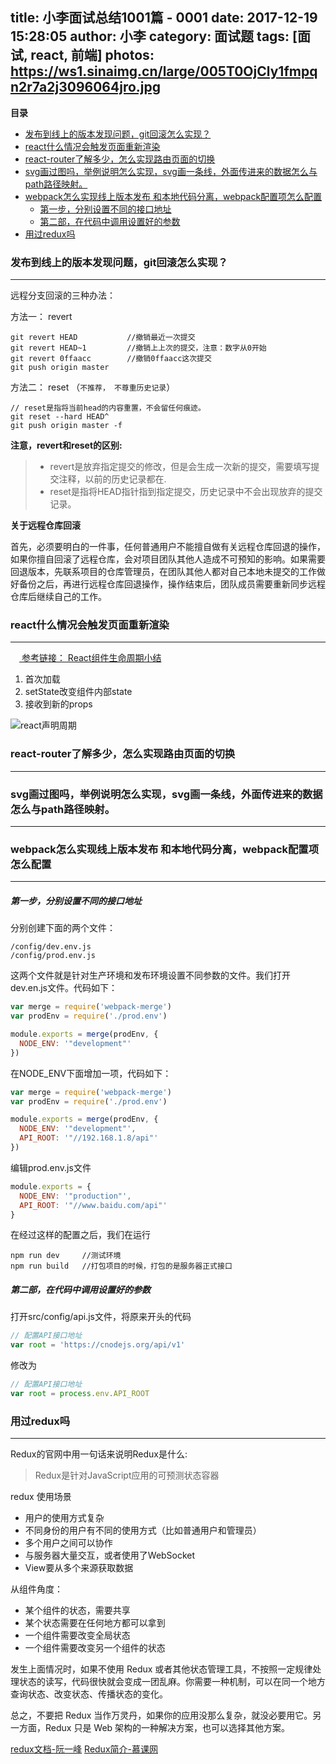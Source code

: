 title: 小李面试总结1001篇 - 0001
date: 2017-12-19 15:28:05
author: 小李
category: 面试题
tags: [面试, react, 前端]
photos: https://ws1.sinaimg.cn/large/005T0OjCly1fmpqn2r7a2j3096064jro.jpg
---

<!-- START doctoc generated TOC please keep comment here to allow auto update -->
<!-- DON'T EDIT THIS SECTION, INSTEAD RE-RUN doctoc TO UPDATE -->
**目录**

- [发布到线上的版本发现问题，git回滚怎么实现？](#%E5%8F%91%E5%B8%83%E5%88%B0%E7%BA%BF%E4%B8%8A%E7%9A%84%E7%89%88%E6%9C%AC%E5%8F%91%E7%8E%B0%E9%97%AE%E9%A2%98git%E5%9B%9E%E6%BB%9A%E6%80%8E%E4%B9%88%E5%AE%9E%E7%8E%B0)
- [react什么情况会触发页面重新渲染](#react%E4%BB%80%E4%B9%88%E6%83%85%E5%86%B5%E4%BC%9A%E8%A7%A6%E5%8F%91%E9%A1%B5%E9%9D%A2%E9%87%8D%E6%96%B0%E6%B8%B2%E6%9F%93)
- [react-router了解多少，怎么实现路由页面的切换](#react-router%E4%BA%86%E8%A7%A3%E5%A4%9A%E5%B0%91%E6%80%8E%E4%B9%88%E5%AE%9E%E7%8E%B0%E8%B7%AF%E7%94%B1%E9%A1%B5%E9%9D%A2%E7%9A%84%E5%88%87%E6%8D%A2)
- [svg画过图吗，举例说明怎么实现，svg画一条线，外面传进来的数据怎么与path路径映射。](#svg%E7%94%BB%E8%BF%87%E5%9B%BE%E5%90%97%E4%B8%BE%E4%BE%8B%E8%AF%B4%E6%98%8E%E6%80%8E%E4%B9%88%E5%AE%9E%E7%8E%B0svg%E7%94%BB%E4%B8%80%E6%9D%A1%E7%BA%BF%E5%A4%96%E9%9D%A2%E4%BC%A0%E8%BF%9B%E6%9D%A5%E7%9A%84%E6%95%B0%E6%8D%AE%E6%80%8E%E4%B9%88%E4%B8%8Epath%E8%B7%AF%E5%BE%84%E6%98%A0%E5%B0%84)
- [webpack怎么实现线上版本发布 和本地代码分离，webpack配置项怎么配置](#webpack%E6%80%8E%E4%B9%88%E5%AE%9E%E7%8E%B0%E7%BA%BF%E4%B8%8A%E7%89%88%E6%9C%AC%E5%8F%91%E5%B8%83-%E5%92%8C%E6%9C%AC%E5%9C%B0%E4%BB%A3%E7%A0%81%E5%88%86%E7%A6%BBwebpack%E9%85%8D%E7%BD%AE%E9%A1%B9%E6%80%8E%E4%B9%88%E9%85%8D%E7%BD%AE)
    - [第一步，分别设置不同的接口地址](#%E7%AC%AC%E4%B8%80%E6%AD%A5%E5%88%86%E5%88%AB%E8%AE%BE%E7%BD%AE%E4%B8%8D%E5%90%8C%E7%9A%84%E6%8E%A5%E5%8F%A3%E5%9C%B0%E5%9D%80)
    - [第二部，在代码中调用设置好的参数](#%E7%AC%AC%E4%BA%8C%E9%83%A8%E5%9C%A8%E4%BB%A3%E7%A0%81%E4%B8%AD%E8%B0%83%E7%94%A8%E8%AE%BE%E7%BD%AE%E5%A5%BD%E7%9A%84%E5%8F%82%E6%95%B0)
- [用过redux吗](#%E7%94%A8%E8%BF%87redux%E5%90%97)

<!-- END doctoc generated TOC please keep comment here to allow auto update -->


###  发布到线上的版本发现问题，git回滚怎么实现？

----

远程分支回滚的三种办法：

方法一： revert
```shell
git revert HEAD           //撤销最近一次提交
git revert HEAD~1         //撤销上上次的提交，注意：数字从0开始
git revert 0ffaacc        //撤销0ffaacc这次提交
git push origin master
```

方法二： reset   （`不推荐， 不尊重历史记录`）
```shell
// reset是指将当前head的内容重置，不会留任何痕迹。
git reset --hard HEAD^
git push origin master -f
```

**注意，revert和reset的区别:**

> * revert是放弃指定提交的修改，但是会生成一次新的提交，需要填写提交注释，以前的历史记录都在.
> * reset是指将HEAD指针指到指定提交，历史记录中不会出现放弃的提交记录。

**关于远程仓库回滚**

首先，必须要明白的一件事，任何普通用户不能擅自做有关远程仓库回退的操作，如果你擅自回滚了远程仓库，会对项目团队其他人造成不可预知的影响。如果需要回退版本，先联系项目的仓库管理员，在团队其他人都对自己本地未提交的工作做好备份之后，再进行远程仓库回退操作，操作结束后，团队成员需要重新同步远程仓库后继续自己的工作。



###  react什么情况会触发页面重新渲染
----
&emsp;[ 参考链接： React组件生命周期小结 ](4)
1. 首次加载
2. setState改变组件内部state
3. 接收到新的props

![react声明周期][1]
###  react-router了解多少，怎么实现路由页面的切换
----
###  svg画过图吗，举例说明怎么实现，svg画一条线，外面传进来的数据怎么与path路径映射。
----
###  webpack怎么实现线上版本发布 和本地代码分离，webpack配置项怎么配置
----

##### 第一步，分别设置不同的接口地址

分别创建下面的两个文件：
```shell
/config/dev.env.js
/config/prod.env.js
```

这两个文件就是针对生产环境和发布环境设置不同参数的文件。我们打开dev.en.js文件。代码如下：

```javascript
var merge = require('webpack-merge')
var prodEnv = require('./prod.env')

module.exports = merge(prodEnv, {
  NODE_ENV: '"development"'
})
```
在NODE_ENV下面增加一项，代码如下：

```javascript
var merge = require('webpack-merge')
var prodEnv = require('./prod.env')

module.exports = merge(prodEnv, {
  NODE_ENV: '"development"',
  API_ROOT: '"//192.168.1.8/api"'
})
```

编辑prod.env.js文件

```javascript
module.exports = {
  NODE_ENV: '"production"',
  API_ROOT: '"//www.baidu.com/api"'
}
```

在经过这样的配置之后，我们在运行

```shell
npm run dev     //测试环境
npm run build   //打包项目的时候，打包的是服务器正式接口
```
##### 第二部，在代码中调用设置好的参数

打开src/config/api.js文件，将原来开头的代码

```javascript
// 配置API接口地址
var root = 'https://cnodejs.org/api/v1'
```
修改为
```javascript
// 配置API接口地址
var root = process.env.API_ROOT
```

###  用过redux吗
----

Redux的官网中用一句话来说明Redux是什么:

> Redux是针对JavaScript应用的可预测状态容器

redux 使用场景

* 用户的使用方式复杂
* 不同身份的用户有不同的使用方式（比如普通用户和管理员）
* 多个用户之间可以协作
* 与服务器大量交互，或者使用了WebSocket
* View要从多个来源获取数据

从组件角度：

* 某个组件的状态，需要共享
* 某个状态需要在任何地方都可以拿到
* 一个组件需要改变全局状态
* 一个组件需要改变另一个组件的状态

发生上面情况时，如果不使用 Redux 或者其他状态管理工具，不按照一定规律处理状态的读写，代码很快就会变成一团乱麻。你需要一种机制，可以在同一个地方查询状态、改变状态、传播状态的变化。

总之，不要把 Redux 当作万灵丹，如果你的应用没那么复杂，就没必要用它。另一方面，Redux 只是 Web 架构的一种解决方案，也可以选择其他方案。

[redux文档-阮一峰][2]
[Redux简介-慕课网][3]

[1]: https://ws1.sinaimg.cn/large/005T0OjCly1fmn7ygn3ywj30mf0n6tah.jpg

[2]: http://www.ruanyifeng.com/blog/2016/09/redux_tutorial_part_one_basic_usages.html

[3]: https://www.imooc.com/article/16061?block_id=tuijian_wz

[4]: http://www.jianshu.com/p/4784216b8194
